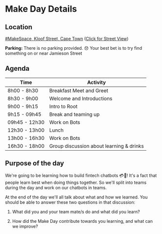 # Make Day Details

## Location

[#MakeSpace, Kloof Street, Cape Town](https://www.google.co.za/maps/place/Root/@-33.927912,18.4121605,19z/data=!4m12!1m6!3m5!1s0x1dcc676e2a71e897:0xe498aedf3f96d19d!2sOfferZen!8m2!3d-33.9270663!4d18.4127211!3m4!1s0x1dcc676e2a69851d:0x66ae830ee8525472!8m2!3d-33.9278405!4d18.412516)
([Click for Street View](https://www.google.co.za/maps/@-33.9280013,18.4127532,3a,75y,304.65h,88.36t/data=!3m6!1e1!3m4!1sEyqvQcPVm-QKr3ZA3gNEng!2e0!7i13312!8i6656))

<b>Parking:</b> There is no parking provided. :disappointed: Your best bet is to try find something on or near Jamieson Street

## Agenda

| Time    | Activity    |
|-----|-----|
| 8h00 - 8h30 | Breakfast Meet and Greet |
| 8h30 - 9h00 | Welcome and Introductions |
| 9h00 - 9h15 | Intro to Root |
| 9h15 - 09h45 | Break and teaming up |
| 09h45 - 12h30 | Work on Bots |
| 12h30 - 13h00 | Lunch |
| 13h00 - 16h30 | Work on Bots |
| 16h30 - 18h00 | Group discussion about learning & drinks|

## Purpose of the day

We're going to be learning how to build fintech chatbots 💳🤖! It's a fact that people learn best when doing things together. So we'll split into teams during the day and work on our chatbots in teams. 

At the end of the day we'll all talk about what and how we learned. You should be able to answer these two questions in that discussion:

1.  What did you and your team mate/s do and what did you learn?

2.  How did the Make Day contribute towards you learning, and what can we improve?
